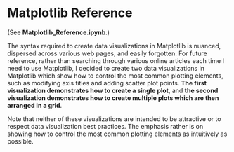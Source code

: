 # Matplotlib Reference
(See **Matplotlib_Reference.ipynb**.)

The syntax required to create data visualizations in Matplotlib is nuanced, dispersed across various web pages, and easily forgotten. For future reference, rather than searching through various online articles each time I need to use Matplotlib, I decided to create two data visualizations in Matplotlib which show how to control the most common plotting elements, such as modifying axis titles and adding scatter plot points. **The first visualization demonstrates how to create a single plot**, and **the second visualization demonstrates how to create multiple plots which are then arranged in a grid**.

Note that neither of these visualizations are intended to be attractive or to respect data visualization best practices. The emphasis rather is on showing how to control the most common plotting elements as intuitively as possible.
